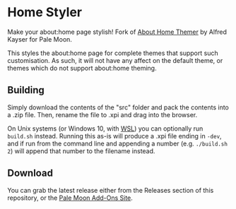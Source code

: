 # Home Styler

Make your about:home page stylish! Fork of [About Home Themer](https://addons.mozilla.org/firefox/addon/about-home-themer/) by Alfred Kayser for Pale Moon.

This styles the about:home page for complete themes that support such customisation. As such, it will not have any affect on the default theme, or themes which do not support about:home theming.

## Building
Simply download the contents of the "src" folder  and pack the contents into a .zip file. Then, rename the file to .xpi and drag into the browser.

On Unix systems (or Windows 10, with [WSL](https://docs.microsoft.com/en-us/windows/wsl/about)) you can optionally run `build.sh` instead. Running this as-is will produce a .xpi file ending in `-dev`, and if run from the command line and appending a number (e.g. `./build.sh 2`) will append that number to the filename instead.

## Download
You can grab the latest release either from the Releases section of this repository, or the [Pale Moon Add-Ons Site](https://addons.palemoon.org/addon/home-styler/).
